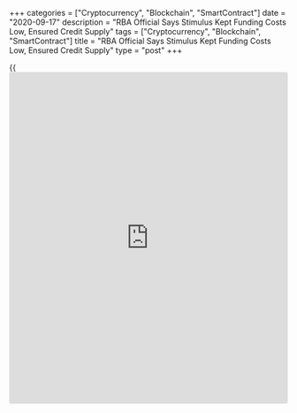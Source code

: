 +++
categories = ["Cryptocurrency", "Blockchain", "SmartContract"]
date = "2020-09-17"
description = "RBA Official Says Stimulus Kept Funding Costs Low, Ensured Credit Supply"
tags = ["Cryptocurrency", "Blockchain", "SmartContract"]
title = "RBA Official Says Stimulus Kept Funding Costs Low, Ensured Credit Supply"
type = "post"
+++

{{<iframe id="large-banner" src="https://www.bounty.group/#slide=25.0" width="100%" height="600" scrolling="no" style="border: 0px solid rgb(216, 221, 230); border-radius: 3px;">}}

Various stimulus measures adopted by the Reserve Bank of Australia since
March have achieved their objective in keeping funding costs low and
ensured credit supply, especially to small businesses, Reserve Bank of
Australia's Head of Domestic Markets Marion Kohler said in a speech on
Thursday.

In March, the central bank had cut the key interest rate by 50 basis
points in two sessions and announced asset purchases, in response to the
risks posed by the economic disruption caused by the [coronavirus][1],
or Covid-19, pandemic.

"The cash rate reductions have flowed through in full to interest rates
on outstanding [business][2] loans," Kohler said citing data.

Interest rates on business loans have declined to [historical](https://www.fintechee.com/services/historical-data-for-forex/)ly low
levels and they have fallen by much more than the cash rate reductions,
the official said.

Meanwhile, the volume of lending to small and medium enterprises, or
SMEs, has been little changed since the onset of the pandemic, Kohler
pointed out. This could be due to a lack of demand for new loans, due to
the heightened uncertainty for many small businesses in the current
environment, she said.

At the same time, banks are also more cautious about lending to
businesses, especially to new businesses and to businesses in those
sectors most affected by the pandemic, the official said.

Further, the [policy](https://www.fintechee.com/policy/) package put in place in March is working to lower
borrowers' interest rates and ease their loan payment burdens as housing
loans are refinanced, she said. As lockdown rules were relaxed, lending
for new housing loans also picked up.  
  
Personal credit shrunk drastically over the past six months amid the
implementation of Covid-19 containment measures and the recent
developments have worked to reduce the stock of outstanding credit card
debt, Kohler said.

For comments and feedback [contact](https://www.playgroundfx.com/contact/): editorial@rtt[news](https://www.letsplayfx.com/blog/forex-news-website/).com

[Economic News][3]

 **What parts of the world are seeing the best (and worst) economic
performances lately? Click[here][4] to check out our [Econ Scorecard][4]
and find out! See up-to-the-moment [ranking](https://www.playgroundfx.com/blog/crypto-exchange-ranking/)s for the best and worst
performers in [GDP][5], [unemployment rate][6], [inflation][4] and much
more.**

   1. www.rtt[news](https://www.letsplayfx.com/blog/forex-news-website/).com/list/coronavirus.aspx
   2. www.rtt[news](https://www.letsplayfx.com/blog/forex-news-website/).com/Content/Business.aspx
   3. www.rtt[news](https://www.letsplayfx.com/blog/forex-news-website/).com/Content/EconomicNews.aspx
   4. www.rtt[news](https://www.letsplayfx.com/blog/forex-news-website/).com/economic-scorecard/world-rank/CPI/highest-performance.aspx
   5. www.rtt[news](https://www.letsplayfx.com/blog/forex-news-website/).com/economic-scorecard/world-rank/GDP/highest-performance.aspx
   6. www.rtt[news](https://www.letsplayfx.com/blog/forex-news-website/).com/economic-scorecard/world-rank/unemployment-rate/lowest-performance.aspx